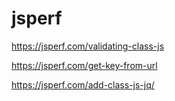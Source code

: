 # jsperf

https://jsperf.com/validating-class-js

https://jsperf.com/get-key-from-url

https://jsperf.com/add-class-js-jq/

